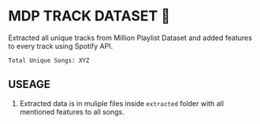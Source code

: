 # MDP TRACK DATASET 🎵

Extracted all unique tracks from Million Playlist Dataset and added features to every track using Spotify API.

`Total Unique Songs: XYZ`

## USEAGE
1. Extracted data is in muliple files inside `extracted` folder with all mentioned features to all songs.